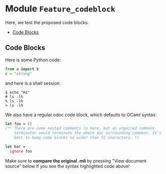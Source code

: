 <div class="odoc-preamble">

# Module `Feature_codeblock`

Here, we test the proposed code blocks.

</div>

- [Code Blocks](#code-blocks)

<div class="odoc-content">

## <a href="#code-blocks" class="anchor"></a>Code Blocks

Here is some Python code:

```python
from a import b
c = "string"
```

and here is a shell session:

```console
$ echo "Hi"
# ls -lh
% ls -lh
> ls -lh
```

We also have a regular odoc code block, which defaults to OCaml syntax:

```ocaml
let foo = ()
(** There are some nested comments in here, but an unpaired comment
    terminator would terminate the whole doc surrounding comment. It's
    best to keep code blocks no wider than 72 characters. *)

let bar =
  ignore foo
```

Make sure to **compare the original .mli** by pressing "View document
source" below if you see the syntax highlighted code above!

</div>
